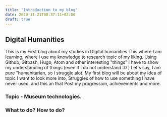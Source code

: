 ```yaml
---
title: "Introduction to my blog"
date: 2020-11-21T00:37:11+02:00
draft: true
---
```


## Digital Humanities

This is my First blog about my studies in DIgital humanities
This where I am learning, where i use my knowledge to research topic of my liking. 
Using Github, Gitbash, Hugo, Atom and other interesting "things" I have to show 
my understanding of things (even if i do not understand :D ) 
Let's say, I am pure "humanitarian, so i struggle alot.
My first blog will be about my idea of topic I want to look more into,
Struggles of how to use something I have never used, and this an that
Post my progression, achievements and more.

### Topic - Museum technologies.





### What to do? How to do?

